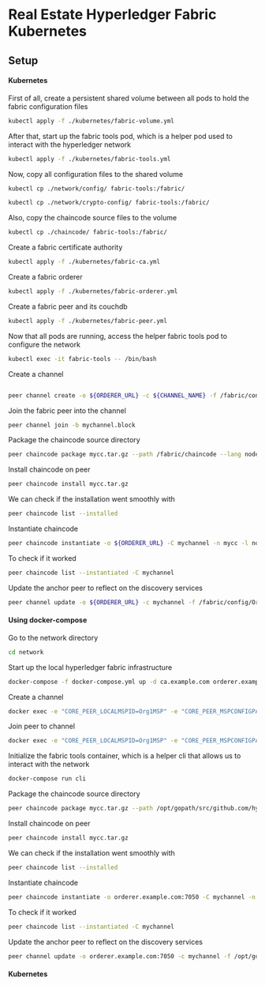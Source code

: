 # Real Estate Hyperledger Fabric Kubernetes

## Setup


#### Kubernetes

First of all, create a persistent shared volume between all pods to hold the fabric configuration files

```bash
kubectl apply -f ./kubernetes/fabric-volume.yml
```

After that, start up the fabric tools pod, which is a helper pod used to interact with the hyperledger network 

```bash
kubectl apply -f ./kubernetes/fabric-tools.yml
```

Now, copy all configuration files to the shared volume

```bash
kubectl cp ./network/config/ fabric-tools:/fabric/

kubectl cp ./network/crypto-config/ fabric-tools:/fabric/
```

Also, copy the chaincode source files to the volume

```bash
kubectl cp ./chaincode/ fabric-tools:/fabric/
```

Create a fabric certificate authority

```bash
kubectl apply -f ./kubernetes/fabric-ca.yml
```

Create a fabric orderer

```bash
kubectl apply -f ./kubernetes/fabric-orderer.yml
```

Create a fabric peer and its couchdb

```bash
kubectl apply -f ./kubernetes/fabric-peer.yml
```

Now that all pods are running, access the helper fabric tools pod to configure the network

```bash
kubectl exec -it fabric-tools -- /bin/bash
```

Create a channel

```bash

peer channel create -o ${ORDERER_URL} -c ${CHANNEL_NAME} -f /fabric/config/channel.tx 

```
Join the fabric peer into the channel

```bash
peer channel join -b mychannel.block
```

Package the chaincode source directory

```bash
peer chaincode package mycc.tar.gz --path /fabric/chaincode --lang node -n mycc -v 1.0
```

Install chaincode on peer
```bash
peer chaincode install mycc.tar.gz
```

We can check if the installation went smoothly with
```bash
peer chaincode list --installed
```

Instantiate chaincode
```bash
peer chaincode instantiate -o ${ORDERER_URL} -C mychannel -n mycc -l node -v 1.0 -c '{"Args":[]}' -P 'OR ("Org1MSP.member")'
```

To check if it worked 
```bash
peer chaincode list --instantiated -C mychannel
```
Update the anchor peer to reflect on the discovery services
```bash
peer channel update -o ${ORDERER_URL} -c mychannel -f /fabric/config/Org1MSPanchors.tx
```


#### Using docker-compose

Go to the network directory

```bash
cd network
```

Start up the local hyperledger fabric infrastructure 

```bash
docker-compose -f docker-compose.yml up -d ca.example.com orderer.example.com peer0.org1.example.com couchdb

```

Create a channel

```bash
docker exec -e "CORE_PEER_LOCALMSPID=Org1MSP" -e "CORE_PEER_MSPCONFIGPATH=/etc/hyperledger/msp/users/Admin@org1.example.com/msp" peer0.org1.example.com peer channel create -o orderer.example.com:7050 -c mychannel -f /etc/hyperledger/configtx/channel.tx
```

Join peer to channel

```bash
docker exec -e "CORE_PEER_LOCALMSPID=Org1MSP" -e "CORE_PEER_MSPCONFIGPATH=/etc/hyperledger/msp/users/Admin@org1.example.com/msp" peer0.org1.example.com peer channel join -b mychannel.block
```

Initialize the fabric tools container, which is a helper cli that allows us to interact with the network

```bash
docker-compose run cli 
```

Package the chaincode source directory
```bash
peer chaincode package mycc.tar.gz --path /opt/gopath/src/github.com/hyperledger/chaincode --lang node -n mycc -v 1.0
```

Install chaincode on peer
```bash
peer chaincode install mycc.tar.gz
```

We can check if the installation went smoothly with
```bash
peer chaincode list --installed
```

Instantiate chaincode
```bash
peer chaincode instantiate -o orderer.example.com:7050 -C mychannel -n mycc -l node -v 1.0 -c '{"Args":[]}' -P 'OR ("Org1MSP.member")'
```

To check if it worked 
```bash
peer chaincode list --instantiated -C mychannel
```
Update the anchor peer to reflect on the discovery services
```bash
peer channel update -o orderer.example.com:7050 -c mychannel -f /opt/gopath/src/github.com/hyperledger/fabric/config/Org1MSPanchors.tx
```

#### Kubernetes